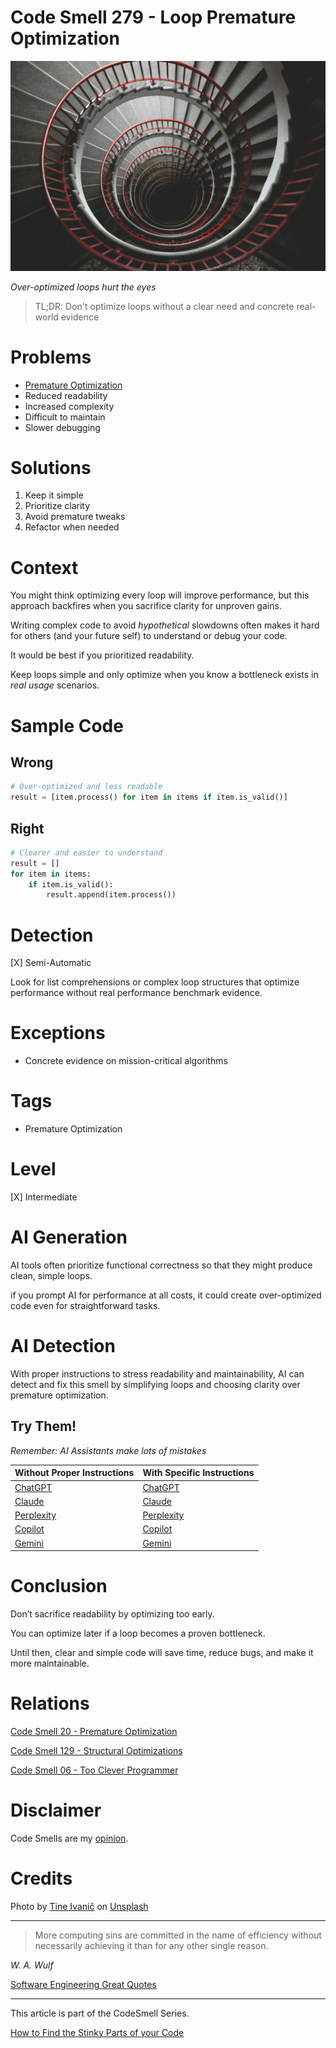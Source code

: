 # Code Smell 279 - Loop Premature Optimization

![Code Smell 279 - Loop Premature Optimization](Code%20Smell%20279%20-%20Loop%20Premature%20Optimization.jpg)

*Over-optimized loops hurt the eyes*

> TL;DR: Don't optimize loops without a clear need and concrete real-world evidence

# Problems

- [Premature Optimization](https://github.com/mcsee/Software-Design-Articles/tree/main/Articles/Code%20Smells/Code%20Smell%2020%20-%20Premature%20Optimization/readme.md)
- Reduced readability
- Increased complexity
- Difficult to maintain
- Slower debugging

# Solutions

1. Keep it simple
2. Prioritize clarity
3. Avoid premature tweaks
4. Refactor when needed

# Context

You might think optimizing every loop will improve performance, but this approach backfires when you sacrifice clarity for unproven gains.

Writing complex code to avoid *hypothetical* slowdowns often makes it hard for others (and your future self) to understand or debug your code.

It would be best if you prioritized readability. 

Keep loops simple and only optimize when you know a bottleneck exists in *real usage* scenarios.

# Sample Code

## Wrong

<!-- [Gist Url](https://gist.github.com/mcsee/6ab1403ec709624ed0d20633258fed02) -->

```python
# Over-optimized and less readable
result = [item.process() for item in items if item.is_valid()]
```

## Right

<!-- [Gist Url](https://gist.github.com/mcsee/3d6ccf81d53eeb55dfd100c8e14be382) -->

```python
# Clearer and easier to understand
result = []
for item in items:
    if item.is_valid():
        result.append(item.process())
```

# Detection

[X] Semi-Automatic 

Look for list comprehensions or complex loop structures that optimize performance without real performance benchmark evidence. 

# Exceptions

- Concrete evidence on mission-critical algorithms

# Tags

- Premature Optimization

# Level

[X] Intermediate

# AI Generation

AI tools often prioritize functional correctness so that they might produce clean, simple loops. 

if you prompt AI for performance at all costs, it could create over-optimized code even for straightforward tasks.

# AI Detection

With proper instructions to stress readability and maintainability, AI can detect and fix this smell by simplifying loops and choosing clarity over premature optimization.

## Try Them!

*Remember: AI Assistants make lots of mistakes*

| Without Proper Instructions    | With Specific Instructions |
| -------- | ------- |
| [ChatGPT](https://chat.openai.com/?q=Correct+and+explain+this+code%3A+%60%60%60python%0D%0A%23+Over-optimized+and+less+readable%0D%0Aresult+%3D+%5Bitem.process%28%29+for+item+in+items+if+item.is_valid%28%29%5D%0D%0A%60%60%60) | [ChatGPT](https://chat.openai.com/?q=Convert+it+to+more+declarative+removing+optimizations%3A+%60%60%60python%0D%0A%23+Over-optimized+and+less+readable%0D%0Aresult+%3D+%5Bitem.process%28%29+for+item+in+items+if+item.is_valid%28%29%5D%0D%0A%60%60%60) |
| [Claude](https://claude.ai/new?q=Correct+and+explain+this+code%3A+%60%60%60python%0D%0A%23+Over-optimized+and+less+readable%0D%0Aresult+%3D+%5Bitem.process%28%29+for+item+in+items+if+item.is_valid%28%29%5D%0D%0A%60%60%60) | [Claude](https://claude.ai/new?q=Convert+it+to+more+declarative+removing+optimizations%3A+%60%60%60python%0D%0A%23+Over-optimized+and+less+readable%0D%0Aresult+%3D+%5Bitem.process%28%29+for+item+in+items+if+item.is_valid%28%29%5D%0D%0A%60%60%60) |
| [Perplexity](https://perplexity.ai/?q=Correct+and+explain+this+code%3A+%60%60%60python%0D%0A%23+Over-optimized+and+less+readable%0D%0Aresult+%3D+%5Bitem.process%28%29+for+item+in+items+if+item.is_valid%28%29%5D%0D%0A%60%60%60) | [Perplexity](https://perplexity.ai/?q=Convert+it+to+more+declarative+removing+optimizations%3A+%60%60%60python%0D%0A%23+Over-optimized+and+less+readable%0D%0Aresult+%3D+%5Bitem.process%28%29+for+item+in+items+if+item.is_valid%28%29%5D%0D%0A%60%60%60) |
| [Copilot](https://www.bing.com/chat?showconv=1&sendquery=1&q=Correct+and+explain+this+code%3A+%60%60%60python%0D%0A%23+Over-optimized+and+less+readable%0D%0Aresult+%3D+%5Bitem.process%28%29+for+item+in+items+if+item.is_valid%28%29%5D%0D%0A%60%60%60) | [Copilot](https://www.bing.com/chat?showconv=1&sendquery=1&q=Convert+it+to+more+declarative+removing+optimizations%3A+%60%60%60python%0D%0A%23+Over-optimized+and+less+readable%0D%0Aresult+%3D+%5Bitem.process%28%29+for+item+in+items+if+item.is_valid%28%29%5D%0D%0A%60%60%60) |
| [Gemini](https://gemini.google.com/?q=Correct+and+explain+this+code%3A+%60%60%60python%0D%0A%23+Over-optimized+and+less+readable%0D%0Aresult+%3D+%5Bitem.process%28%29+for+item+in+items+if+item.is_valid%28%29%5D%0D%0A%60%60%60) | [Gemini](https://gemini.google.com/?q=Convert+it+to+more+declarative+removing+optimizations%3A+%60%60%60python%0D%0A%23+Over-optimized+and+less+readable%0D%0Aresult+%3D+%5Bitem.process%28%29+for+item+in+items+if+item.is_valid%28%29%5D%0D%0A%60%60%60) | 

# Conclusion

Don’t sacrifice readability by optimizing too early.

You can optimize later if a loop becomes a proven bottleneck. 

Until then, clear and simple code will save time, reduce bugs, and make it more maintainable.

# Relations

[Code Smell 20 - Premature Optimization](https://github.com/mcsee/Software-Design-Articles/tree/main/Articles/Code%20Smells/Code%20Smell%2020%20-%20Premature%20Optimization/readme.md)

[Code Smell 129 - Structural Optimizations](https://github.com/mcsee/Software-Design-Articles/tree/main/Articles/Code%20Smells/Code%20Smell%20129%20-%20Structural%20Optimizations/readme.md)

[Code Smell 06 - Too Clever Programmer](https://github.com/mcsee/Software-Design-Articles/tree/main/Articles/Code%20Smells/Code%20Smell%2006%20-%20Too%20Clever%20Programmer/readme.md)

# Disclaimer

Code Smells are my [opinion](https://github.com/mcsee/Software-Design-Articles/tree/main/Articles/Blogging/I%20Wrote%20More%20than%2090%20Articles%20on%202021%20Here%20is%20What%20I%20Learned/readme.md).

# Credits

Photo by [Tine Ivanič](https://unsplash.com/@tine999) on [Unsplash](https://unsplash.com/photos/spiral-concrete-staircase-u2d0BPZFXOY)
        
* * *

> More computing sins are committed in the name of efficiency without necessarily achieving it than for any other single reason.

_W. A. Wulf_ 
 
[Software Engineering Great Quotes](https://github.com/mcsee/Software-Design-Articles/tree/main/Articles/Quotes/Software%20Engineering%20Great%20Quotes/readme.md)

* * *

This article is part of the CodeSmell Series.

[How to Find the Stinky Parts of your Code](https://github.com/mcsee/Software-Design-Articles/tree/main/Articles/Code%20Smells/How%20to%20Find%20the%20Stinky%20parts%20of%20your%20Code/readme.md)